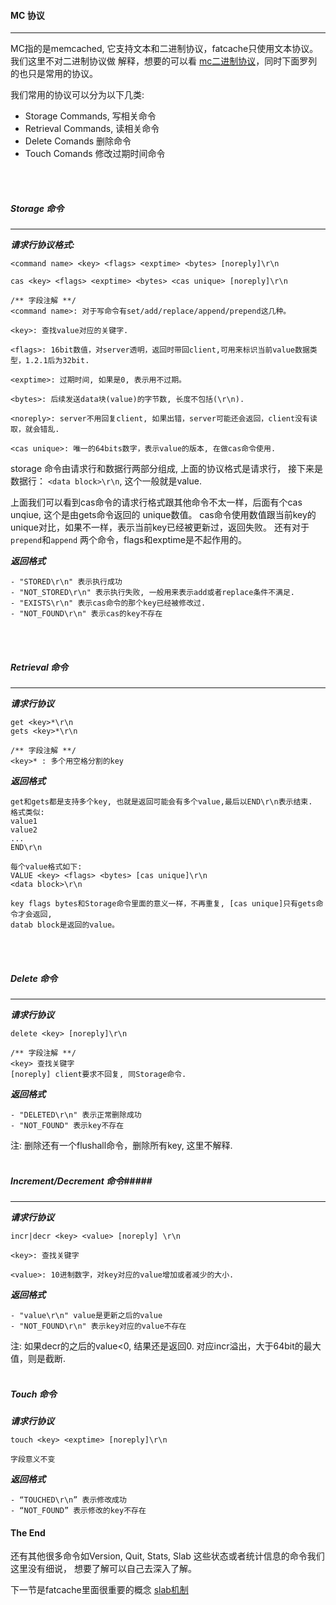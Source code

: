 #### MC 协议 ####

-----------------

MC指的是memcached, 它支持文本和二进制协议，fatcache只使用文本协议。 我们这里不对二进制协议做
解释，想要的可以看 [mc二进制协议](https://code.google.com/p/memcached/wiki/BinaryProtocolRevamped)，同时下面罗列的也只是常用的协议。

我们常用的协议可以分为以下几类:

*   Storage Commands, 写相关命令
*   Retrieval Commands, 读相关命令
*   Delete Comands 删除命令
*   Touch Comands 修改过期时间命令
<br />
<br />

##### Storage 命令 #####

----------------------------

***请求行协议格式:***
```
<command name> <key> <flags> <exptime> <bytes> [noreply]\r\n

cas <key> <flags> <exptime> <bytes> <cas unique> [noreply]\r\n

/** 字段注解 **/
<command name>: 对于写命令有set/add/replace/append/prepend这几种。

<key>: 查找value对应的关键字.

<flags>: 16bit数值，对server透明，返回时带回client,可用来标识当前value数据类型，1.2.1后为32bit.

<exptime>: 过期时间, 如果是0, 表示用不过期。

<bytes>: 后续发送data块(value)的字节数, 长度不包括(\r\n).

<noreply>: server不用回复client, 如果出错，server可能还会返回，client没有读取，就会错乱.

<cas unique>: 唯一的64bits数字，表示value的版本, 在做cas命令使用.
```
storage 命令由请求行和数据行两部分组成, 上面的协议格式是请求行， 接下来是数据行：
`<data block>\r\n`, 这个一般就是value.

上面我们可以看到cas命令的请求行格式跟其他命令不太一样，后面有个cas unqiue, 这个是由gets命令返回的
unique数值。 cas命令使用数值跟当前key的unique对比，如果不一样，表示当前key已经被更新过，返回失败。
还有对于`prepend`和`append` 两个命令，flags和exptime是不起作用的。


***返回格式***
```
- "STORED\r\n" 表示执行成功
- "NOT_STORED\r\n" 表示执行失败, 一般用来表示add或者replace条件不满足.
- "EXISTS\r\n" 表示cas命令的那个key已经被修改过.
- "NOT_FOUND\r\n" 表示cas的key不存在
```
<br />
<br />

##### Retrieval 命令 #####

--------------------------

***请求行协议***
```
get <key>*\r\n
gets <key>*\r\n

/** 字段注解 **/
<key>* : 多个用空格分割的key
```

***返回格式***
```
get和gets都是支持多个key, 也就是返回可能会有多个value,最后以END\r\n表示结束.
格式类似:
value1
value2
...
END\r\n

每个value格式如下:
VALUE <key> <flags> <bytes> [cas unique]\r\n
<data block>\r\n

key flags bytes和Storage命令里面的意义一样，不再重复, [cas unique]只有gets命令才会返回, 
datab block是返回的value。
```
<br />
<br />

##### Delete 命令 #####

-----------------------

***请求行协议***
```
delete <key> [noreply]\r\n

/** 字段注解 **/
<key> 查找关键字
[noreply] client要求不回复, 同Storage命令. 
```
***返回格式***
```
- "DELETED\r\n" 表示正常删除成功
- "NOT_FOUND" 表示key不存在
```

注: 删除还有一个flushall命令，删除所有key, 这里不解释.
<br />
<br />

##### Increment/Decrement 命令#####

-------------------------------

***请求行协议***
```
incr|decr <key> <value> [noreply] \r\n

<key>: 查找关键字

<value>: 10进制数字，对key对应的value增加或者减少的大小.
```

***返回格式***
```
- "value\r\n" value是更新之后的value
- "NOT_FOUND\r\n" 表示key对应的value不存在
```
注: 如果decr的之后的value<0, 结果还是返回0. 对应incr溢出，大于64bit的最大值，则是截断.
<br />
<br />
##### Touch 命令 #####
***请求行协议***
```
touch <key> <exptime> [noreply]\r\n

字段意义不变
```
***返回格式***
```
- “TOUCHED\r\n” 表示修改成功
- “NOT_FOUND” 表示修改的key不存在
```

#### The End ####

还有其他很多命令如Version, Quit, Stats, Slab 这些状态或者统计信息的命令我们这里没有细说，
想要了解可以自己去深入了解。

下一节是fatcache里面很重要的概念 [slab机制](./slab.md)
